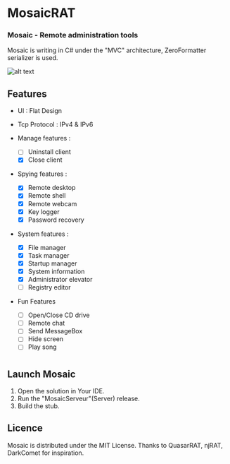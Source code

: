 # MosaicRAT

### Mosaic - Remote administration tools

Mosaic is writing in C# under the "MVC" architecture, ZeroFormatter serializer is used.

![alt text](https://github.com/thdal/MosaicRAT/blob/master/Assets/MosaicRAT.png)

## Features

* UI : Flat Design 
* Tcp Protocol : IPv4 & IPv6

* Manage features :
  * [ ] Uninstall client 
  * [x] Close client

* Spying features :
  * [x] Remote desktop
  * [x] Remote shell 
  * [x] Remote webcam
  * [x] Key logger
  * [x] Password recovery

* System features :
  * [x] File manager
  * [x] Task manager
  * [x] Startup manager
  * [x] System information
  * [x] Administrator elevator
  * [ ] Registry editor
  
* Fun Features
  * [ ] Open/Close CD drive
  * [ ] Remote chat
  * [ ] Send MessageBox
  * [ ] Hide screen
  * [ ] Play song

#

## Launch Mosaic

1. Open the solution in Your IDE.
2. Run the "MosaicServeur"(Server) release.
3. Build the stub.

## Licence

Mosaic is distributed under the MIT License. Thanks to QuasarRAT, njRAT, DarkComet for inspiration.
